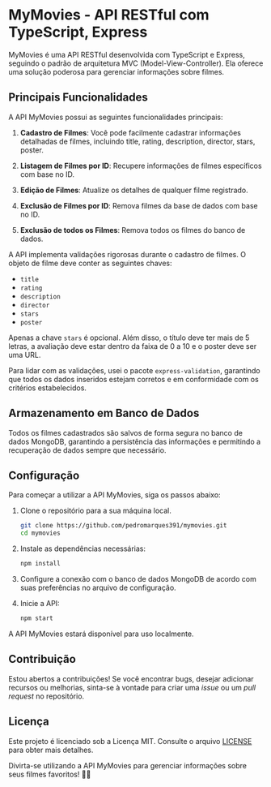 # MyMovies - API RESTful com TypeScript, Express

MyMovies é uma API RESTful desenvolvida com TypeScript e Express, seguindo o padrão de arquitetura MVC (Model-View-Controller). Ela oferece uma solução poderosa para gerenciar informações sobre filmes.

## Principais Funcionalidades

A API MyMovies possui as seguintes funcionalidades principais:

1. **Cadastro de Filmes**: Você pode facilmente cadastrar informações detalhadas de filmes, incluindo title, rating, description, director, stars, poster.

2. **Listagem de Filmes por ID**: Recupere informações de filmes específicos com base no ID.

3. **Edição de Filmes**: Atualize os detalhes de qualquer filme registrado.

4. **Exclusão de Filmes por ID**: Remova filmes da base de dados com base no ID.

4. **Exclusão de todos os Filmes**: Remova todos os filmes do banco de dados.

A API implementa validações rigorosas durante o cadastro de filmes. O objeto de filme deve conter as seguintes chaves:

- `title`
- `rating`
- `description`
- `director`
- `stars`
- `poster`

Apenas a chave `stars` é opcional. Além disso, o título deve ter mais de 5 letras, a avaliação deve estar dentro da faixa de 0 a 10 e o poster deve ser uma URL.

Para lidar com as validações, usei o pacote `express-validation`, garantindo que todos os dados inseridos estejam corretos e em conformidade com os critérios estabelecidos.

## Armazenamento em Banco de Dados

Todos os filmes cadastrados são salvos de forma segura no banco de dados MongoDB, garantindo a persistência das informações e permitindo a recuperação de dados sempre que necessário.

## Configuração

Para começar a utilizar a API MyMovies, siga os passos abaixo:

1. Clone o repositório para a sua máquina local.

   ```bash
   git clone https://github.com/pedromarques391/mymovies.git
   cd mymovies
   ```

2. Instale as dependências necessárias:

   ```bash
   npm install
   ```

3. Configure a conexão com o banco de dados MongoDB de acordo com suas preferências no arquivo de configuração.

4. Inicie a API:

   ```bash
   npm start
   ```

A API MyMovies estará disponível para uso localmente.

## Contribuição

Estou abertos a contribuições! Se você encontrar bugs, desejar adicionar recursos ou melhorias, sinta-se à vontade para criar uma _issue_ ou um _pull request_ no repositório.

## Licença

Este projeto é licenciado sob a Licença MIT. Consulte o arquivo [LICENSE](LICENSE) para obter mais detalhes.

Divirta-se utilizando a API MyMovies para gerenciar informações sobre seus filmes favoritos! 🍿🎥



